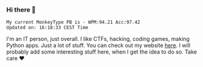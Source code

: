 ### Hi there 👋
<!-- PB START -->
```
My current MonkeyType PB is - WPM:94.21 Acc:97.42
Updated on: 16:18:33 CEST Time
```
<!-- PB END -->
I'm an IT person, just overall. I like CTFs, hacking, coding games, making Python apps. Just a lot of stuff.
You can check out my website [here](https://skill3472.github.io/).
I will probably add some interesting stuff here, when I get the idea to do so. Take care ❤️
